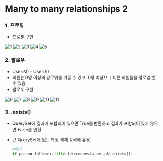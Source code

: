 # Many to many relationships 2

### 1. 프로필

- 프로필 구현

![1](https://github.com/JeongJonggil/TIL/assets/139416006/48d363b2-c85c-42f1-a8c6-77c66dfb5289)
![2](https://github.com/JeongJonggil/TIL/assets/139416006/5d370a2e-5046-438e-a227-f4ee4db61191)
![3](https://github.com/JeongJonggil/TIL/assets/139416006/cfb8b5c3-802d-45fd-8c97-9afdd7a5c0d0)
![4](https://github.com/JeongJonggil/TIL/assets/139416006/4bff2304-ca6b-4619-83e7-db64d60c5f3f)
![5](https://github.com/JeongJonggil/TIL/assets/139416006/439b21fe-2881-4f1e-8584-812048e6d4e8)


### 2. 팔로우

- User(M) - User(N) 
- 회원은 0명 이상의 팔로워를 가질 수 있고, 0명 이상으 ㅣ다른 회원들을 팔로잉 할 수 있음
- 팔로우 구현

![6](https://github.com/JeongJonggil/TIL/assets/139416006/8219885c-c904-45b5-b66e-f8644187b4d9)
![7](https://github.com/JeongJonggil/TIL/assets/139416006/5a86bb51-c500-47c8-9bc9-9c8d905c2ccd)
![8](https://github.com/JeongJonggil/TIL/assets/139416006/1b1f890b-6af0-4b64-8faf-128259a1ba1f)
![9](https://github.com/JeongJonggil/TIL/assets/139416006/8621aecf-3f82-4053-9350-87c8cc0d7567)
![10](https://github.com/JeongJonggil/TIL/assets/139416006/56342d1f-1cb9-4613-94f0-5ef17cabd918)
![11](https://github.com/JeongJonggil/TIL/assets/139416006/00519186-24ed-4b3c-b4e1-caecda2be544)


### 3. .exists()

- QuerySet에 결과가 포함되어 있으면 True를 반환하고 결과가 포함되어 있지 않으면 False를 반환

- 큰 QuerySet에 있는 특정 객체 검색에 유용

  ```python
  #예시
  if person.follower.filter(pk=request.user.pk).exists():
  ```

  
